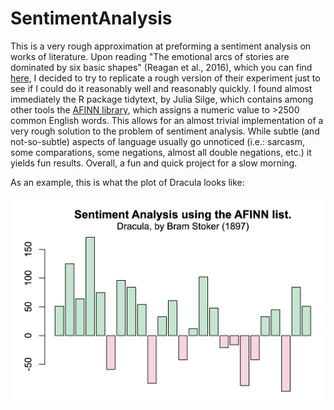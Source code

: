 # SentimentAnalysis
This is a very rough approximation at preforming a sentiment analysis on works of literature. Upon reading "The emotional arcs of stories are dominated by six basic shapes" (Reagan et al., 2016), which you can find [here](https://epjdatascience.springeropen.com/articles/10.1140/epjds/s13688-016-0093-1), I decided to try to replicate a rough version of their experiment just to see if I could do it reasonably well and reasonably quickly. I found almost immediately the R package tidytext, by Julia Silge, which contains among other tools the [AFINN library](https://darenr.github.io/afinn/), which assigns a numeric value to >2500 common English words. This allows for an almost trivial implementation of a very rough solution to the problem of sentiment analysis. While subtle (and not-so-subtle) aspects of language usually go unnoticed (i.e.: sarcasm, some comparations, some negations, almost all double negations, etc.) it yields fun results. Overall, a fun and quick project for a slow morning.

As an example, this is what the plot of Dracula looks like:

![asdf](https://github.com/malmriv/SentimentAnalysis/blob/main/images/Captura%20de%20pantalla%202024-01-25%20a%20las%2014.09.41.png?raw=true)



